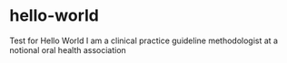 # hello-world
Test for Hello World
I am a clinical practice guideline methodologist at a notional oral health association
